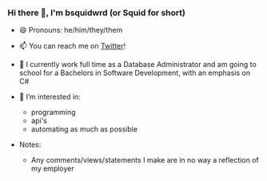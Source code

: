 ### Hi there 👋, I'm bsquidwrd (or Squid for short)
- 😄 Pronouns: he/him/they/them
- 📫 You can reach me on [Twitter](https://twitter.com/bsquidwrd)!
- 📖 I currently work full time as a Database Administrator and am going to school for a Bachelors in Software Development, with an emphasis on C#
- 👀 I’m interested in:
  - programming
  - api's
  - automating as much as possible

- Notes:
  - Any comments/views/statements I make are in no way a reflection of my employer

<!--
**bsquidwrd/bsquidwrd** is a ✨ _special_ ✨ repository because its `README.md` (this file) appears on your GitHub profile.

Here are some ideas to get you started:

- 🔭 I’m currently working on ...
- 🌱 I’m currently learning ...
- 👯 I’m looking to collaborate on ...
- 🤔 I’m looking for help with ...
- 💬 Ask me about ...
- 📫 How to reach me: ...
- 😄 Pronouns: ...
- ⚡ Fun fact: ...
-->
